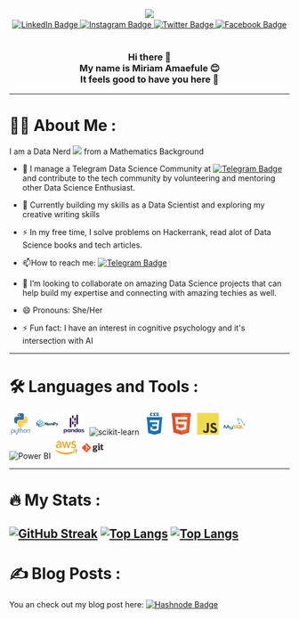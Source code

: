 <div id="header" align="center">
  
  <img src="https://media.giphy.com/media/NgurY1o4z080Jfoyzw/giphy.gif" width="100"/>
  <div id="badges">
  <a href="https://www.linkedin.com/in/miriam-amaefule-b82534179/">
    <img src="https://img.shields.io/badge/LinkedIn-azureblue?style=for-the-badge&logo=linkedin&logoColor=white" alt="LinkedIn Badge"/>
  </a>
  <a href="https://www.instagram.com/datagirl_astrid/">
    <img src="https://img.shields.io/badge/Instagram-pink?style=for-the-badge&logo=instagram&logoColor=white" alt="Instagram Badge"/>
  </a>
  <a href="https://twitter.com/De_DataGirl">
    <img src="https://img.shields.io/badge/Twitter-blue?style=for-the-badge&logo=twitter&logoColor=white" alt="Twitter Badge"/>
  </a>
  <a href="https://m.facebook.com/Tenacious.Miriam">
    <img src="https://img.shields.io/badge/FaceBook-darkblue?style=for-the-badge&logo=facebook&logoColor=white" alt="Facebook Badge"/>
  </a>
</div>
  
  <img src="https://komarev.com/ghpvc/?username=Mihryam&style=flat-square&color=blue" alt=""/>
  
  ### Hi there 👋 <br> My name is Miriam Amaefule 😊 <br> It feels good to have you here 🤗
  
</div>

---

# :woman_technologist: About Me :

I am a Data Nerd <img src="https://media.giphy.com/media/WUlplcMpOCEmTGBtBW/giphy.gif" width="30"> from a Mathematics Background

- :telescope: I manage a Telegram Data Science Community at [![Telegram Badge](https://img.shields.io/badge/-BigDataSpecialist-black?style=flat&logo=Telegram&logoColor=orange)](https://t.me/datascience_bds)and contribute to the tech community by volunteering and mentoring other Data Science Enthusiast.

- :seedling: Currently building my skills as a Data Scientist and exploring my creative writing skills

- :zap: In my free time, I solve problems on Hackerrank, read alot of Data Science books and tech articles.

- :mailbox:How to reach me: [![Telegram Badge](https://img.shields.io/badge/-miriam-blue?style=flat&logo=Telegram&logoColor=white)](https://t.me/DataNerdRedefined)

- 👯 I’m looking to collaborate on amazing Data Science projects that can help build my expertise and connecting with amazing techies as well.

- 😄 Pronouns: She/Her

- ⚡ Fun fact: I have an interest in cognitive psychology and it's intersection with AI

---


# :hammer_and_wrench: Languages and Tools :                                                                                                                                               
<div>
  <img src="https://github.com/devicons/devicon/blob/master/icons/python/python-original-wordmark.svg" title="Python" alt="Python" width="40" height="40"/>&nbsp;
  <img src="https://github.com/devicons/devicon/blob/master/icons/numpy/numpy-original-wordmark.svg" title="Numpy" alt="Numpy" width="40" height="40"/>&nbsp;
  <img src="https://github.com/devicons/devicon/blob/master/icons/pandas/pandas-original-wordmark.svg" title="Pandas" alt="Pandas" width="40" height="40"/>&nbsp;
  <img src="https://github.com/devicons/devicon/blob/master/icons/scikit-learn/scikit-learn-original.svg" title="scikit-learn" alt="scikit-learn"" width="40" height="40"/>&nbsp;
  <img src="https://github.com/devicons/devicon/blob/master/icons/css3/css3-plain-wordmark.svg"  title="CSS3" alt="CSS" width="40" height="40"/>&nbsp;
  <img src="https://github.com/devicons/devicon/blob/master/icons/html5/html5-original.svg" title="HTML5" alt="HTML" width="40" height="40"/>&nbsp;
  <img src="https://github.com/devicons/devicon/blob/master/icons/javascript/javascript-original.svg" title="JavaScript" alt="JavaScript" width="40" height="40"/>&nbsp;
  <img src="https://github.com/devicons/devicon/blob/master/icons/mysql/mysql-original-wordmark.svg" title="SQL"  alt="SQL" width="40" height="40"/>&nbsp;
  <img src="https://github.com/devicons/devicon/blob/master/icons/mspowerbi/mspowerbi-original-wordmark.svg" title="MsPower BI" alt="Power BI" width="40" height="40"/>&nbsp;
  <img src="https://github.com/devicons/devicon/blob/master/icons/amazonwebservices/amazonwebservices-plain-wordmark.svg" title="AWS" alt="AWS" width="40" height="40"/>&nbsp;
  <img src="https://github.com/devicons/devicon/blob/master/icons/git/git-original-wordmark.svg" title="Git" **alt="Git" width="40" height="40"/>&nbsp;
<div/>
  
---

# :fire: My Stats :                                                                                                                             
[![GitHub Streak](http://github-readme-streak-stats.herokuapp.com?user=Mihryam&theme=dark&date_format=M%20j%5B%2C%20Y%5D)](https://git.io/streak-stats)
[![Top Langs](https://github-readme-stats.vercel.app/api/top-langs/?username=Mihryam)](https://github.com/Mihryam/github-readme-stats) 
[![Top Langs](https://github-readme-stats.vercel.app/api/top-langs/?username=Mihryam&layout=compact&theme=vision-friendly-dark)](https://github.com/Mihryam/github-readme-stats)  
---

# :writing_hand: Blog Posts :
You an check out my blog post here:  [![Hashnode Badge](https://img.shields.io/badge/-miriam-blue?style=flat&logo=Hashnode&logoColor=white)](https://miriam.hashnode.dev/)  
                                                                                                                                                                                                                                                                                      
